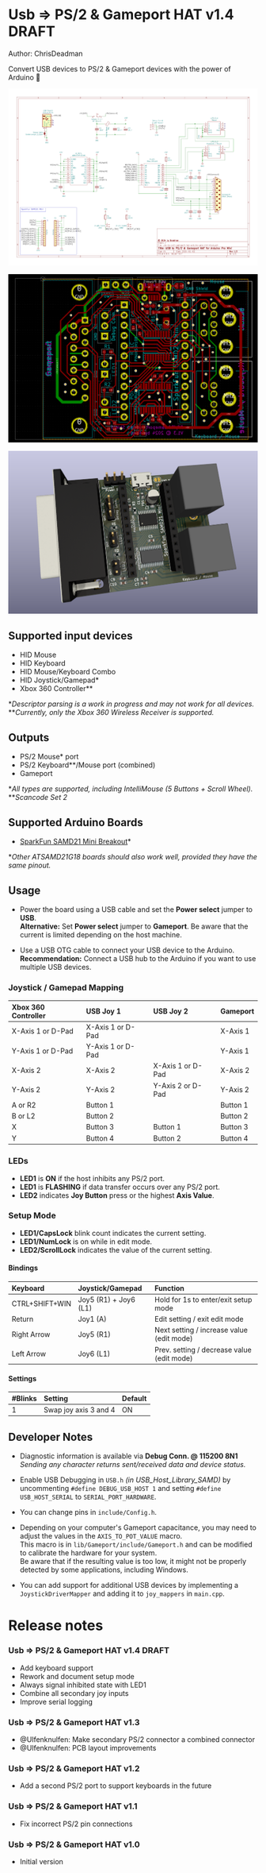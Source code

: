 Usb => PS/2 & Gameport HAT v1.4 DRAFT
=====================================

Author: ChrisDeadman

Convert USB devices to PS/2 & Gameport devices with the power of Arduino 🙂

![Schematic](Schematic.png)

![Layout](Layout.png)

![3D render](3DRender.png)

## Supported input devices
* HID Mouse
* HID Keyboard
* HID Mouse/Keyboard Combo
* HID Joystick/Gamepad*
* Xbox 360 Controller**

**Descriptor parsing is a work in progress and may not work for all devices.*  
***Currently, only the Xbox 360 Wireless Receiver is supported.*

## Outputs
* PS/2 Mouse* port
* PS/2 Keyboard**/Mouse port (combined)
* Gameport

**All types are supported, including IntelliMouse (5 Buttons + Scroll Wheel).*  
***Scancode Set 2*

## Supported Arduino Boards
* [SparkFun SAMD21 Mini Breakout](https://www.sparkfun.com/products/13664)*

**Other ATSAMD21G18 boards should also work well, provided they have the same pinout.*

## Usage

* Power the board using a USB cable and set the **Power select** jumper to **USB**.  
  **Alternative:** Set **Power select** jumper to **Gameport**. Be aware that the current is limited depending on the host machine.

* Use a USB OTG cable to connect your USB device to the Arduino.  
  **Recommendation:** Connect a USB hub to the Arduino if you want to use multiple USB devices.

### Joystick / Gamepad Mapping

| Xbox 360 Controller | USB Joy 1         | USB Joy 2         | Gameport |
|:--------------------|:------------------|:------------------|:---------|
| X-Axis 1 or D-Pad   | X-Axis 1 or D-Pad |                   | X-Axis 1 |
| Y-Axis 1 or D-Pad   | Y-Axis 1 or D-Pad |                   | Y-Axis 1 |
| X-Axis 2            | X-Axis 2          | X-Axis 1 or D-Pad | X-Axis 2 |
| Y-Axis 2            | Y-Axis 2          | Y-Axis 2 or D-Pad | Y-Axis 2 |
| A or R2             | Button 1          |                   | Button 1 |
| B or L2             | Button 2          |                   | Button 2 |
| X                   | Button 3          | Button 1          | Button 3 |
| Y                   | Button 4          | Button 2          | Button 4 |

### LEDs

* **LED1** is **ON** if the host inhibits any PS/2 port.
* **LED1** is **FLASHING** if data transfer occurs over any PS/2 port.
* **LED2** indicates **Joy Button** press or the highest **Axis Value**.

### Setup Mode

* **LED1/CapsLock** blink count indicates the current setting.
* **LED1/NumLock** is on while in edit mode.
* **LED2/ScrollLock** indicates the value of the current setting.

#### Bindings

| Keyboard        | Joystick/Gamepad      | Function                                   |
|:----------------|:----------------------|:-------------------------------------------|
| CTRL+SHIFT+WIN  | Joy5 (R1) + Joy6 (L1) | Hold for 1s to enter/exit setup mode       |
| Return          | Joy1 (A)              | Edit setting / exit edit mode              |
| Right Arrow     | Joy5 (R1)             | Next setting / increase value (edit mode)  |
| Left Arrow      | Joy6 (L1)             | Prev. setting / decrease value (edit mode) |

#### Settings

| #Blinks | Setting               | Default  |
|:--------|:----------------------|:---------|
| 1       | Swap joy axis 3 and 4 | ON       |

## Developer Notes

* Diagnostic information is available via **Debug Conn. @ 115200 8N1**  
  *Sending any character returns sent/received data and device status.*

* Enable USB Debugging in `USB.h` *(in USB_Host_Library_SAMD)* by uncommenting `#define DEBUG_USB_HOST 1` and setting `#define USB_HOST_SERIAL` to `SERIAL_PORT_HARDWARE`.

* You can change pins in `include/Config.h`.

* Depending on your computer's Gameport capacitance, you may need to adjust the values in the `AXIS_TO_POT_VALUE` macro.  
  This macro is in `lib/Gameport/include/Gameport.h` and can be modified to calibrate the hardware for your system.  
  Be aware that if the resulting value is too low, it might not be properly detected by some applications, including Windows.

* You can add support for additional USB devices by implementing a `JoystickDriverMapper` and adding it to `joy_mappers` in `main.cpp`.

Release notes
=============

### Usb => PS/2 & Gameport HAT v1.4 DRAFT
* Add keyboard support
* Rework and document setup mode
* Always signal inhibited state with LED1
* Combine all secondary joy inputs
* Improve serial logging

### Usb => PS/2 & Gameport HAT v1.3
* @Ulfenknulfen: Make secondary PS/2 connector a combined connector
* @Ulfenknulfen: PCB layout improvements

### Usb => PS/2 & Gameport HAT v1.2
* Add a second PS/2 port to support keyboards in the future

### Usb => PS/2 & Gameport HAT v1.1
* Fix incorrect PS/2 pin connections

### Usb => PS/2 & Gameport HAT v1.0
* Initial version
